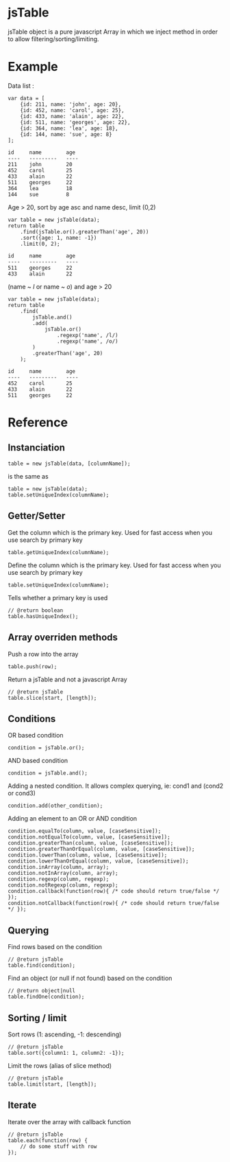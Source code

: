 jsTable
=======

jsTable object is a pure javascript Array in which we inject method in order to allow filtering/sorting/limiting.

Example
=======

Data list :

    var data = [
        {id: 211, name: 'john', age: 20},
        {id: 452, name: 'carol', age: 25},
        {id: 433, name: 'alain', age: 22},
        {id: 511, name: 'georges', age: 22},
        {id: 364, name: 'lea', age: 18},
        {id: 144, name: 'sue', age: 8}
    ];
    
    id     name        age
    ----   ---------   ----
    211    john        20
    452    carol       25
    433    alain       22
    511    georges     22
    364    lea         18
    144    sue         8

Age > 20, sort by age asc and name desc, limit (0,2)

    var table = new jsTable(data);
    return table
        .find(jsTable.or().greaterThan('age', 20))
        .sort({age: 1, name: -1})
        .limit(0, 2);
    
    id     name        age
    ----   ---------   ----
    511    georges     22
    433    alain       22

(name ~ *l* or name ~ *o*) and age > 20

    var table = new jsTable(data);
    return table
        .find(
            jsTable.and()
            .add(
                jsTable.or()
                    .regexp('name', /l/)
                    .regexp('name', /o/)
            )
            .greaterThan('age', 20)
        );
    
    id     name        age
    ----   ---------   ----
    452    carol       25
    433    alain       22
    511    georges     22

Reference
=========

Instanciation
-------------

    table = new jsTable(data, [columnName]);

is the same as

    table = new jsTable(data);
    table.setUniqueIndex(columnName);

Getter/Setter
-------------

Get the column which is the primary key.
Used for fast access when you use search by primary key

    table.getUniqueIndex(columnName);

Define the column which is the primary key.
Used for fast access when you use search by primary key

    table.setUniqueIndex(columnName);

Tells whether a primary key is used

    // @return boolean
    table.hasUniqueIndex();

Array overriden methods
-----------------------

Push a row into the array

    table.push(row);

Return a jsTable and not a javascript Array

    // @return jsTable
    table.slice(start, [length]);

Conditions
----------

OR based condition

    condition = jsTable.or();

AND based condition

    condition = jsTable.and();

Adding a nested condition.
It allows complex querying, ie: cond1 and (cond2 or cond3)

    condition.add(other_condition);

Adding an element to an OR or AND condition

    condition.equalTo(column, value, [caseSensitive]);
    condition.notEqualTo(column, value, [caseSensitive]);
    condition.greaterThan(column, value, [caseSensitive]);
    condition.greaterThanOrEqual(column, value, [caseSensitive]);
    condition.lowerThan(column, value, [caseSensitive]);
    condition.lowerThanOrEqual(column, value, [caseSensitive]);
    condition.inArray(column, array);
    condition.notInArray(column, array);
    condition.regexp(column, regexp);
    condition.notRegexp(column, regexp);
    condition.callback(function(row){ /* code should return true/false */ });
    condition.notCallback(function(row){ /* code should return true/false */ });

Querying
--------

Find rows based on the condition

    // @return jsTable
    table.find(condition);

Find an object (or null if not found) based on the condition

    // @return object|null
    table.findOne(condition);

Sorting / limit
---------------

Sort rows (1: ascending, -1: descending)

    // @return jsTable
    table.sort({column1: 1, column2: -1});

Limit the rows (alias of slice method)

    // @return jsTable
    table.limit(start, [length]);

Iterate
-------

Iterate over the array with callback function

    // @return jsTable
    table.each(function(row) {
        // do some stuff with row
    });
